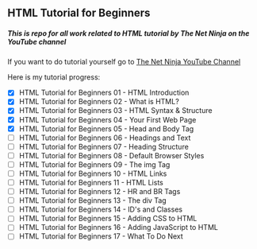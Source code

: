 ## HTML Tutorial for Beginners

##### This is repo for all work related to HTML tutorial by **The Net Ninja** on the YouTube channel 

If you want to do tutorial yourself go to [The Net Ninja YouTube Channel](https://www.youtube.com/playlist?list=PL4cUxeGkcC9ibZ2TSBaGGNrgh4ZgYE6Cc "To the site")

Here is my tutorial progress:
<!--Task list-->
* [x] HTML Tutorial for Beginners 01 - HTML Introduction
* [x] HTML Tutorial for Beginners 02 - What is HTML?
* [x] HTML Tutorial for Beginners 03 - HTML Syntax & Structure
* [x] HTML Tutorial for Beginners 04 - Your First Web Page
* [x] HTML Tutorial for Beginners 05 - Head and Body Tag
* [ ] HTML Tutorial for Beginners 06 - Headings and Text
* [ ] HTML Tutorial for Beginners 07 - Heading Structure
* [ ] HTML Tutorial for Beginners 08 - Default Browser Styles
* [ ] HTML Tutorial for Beginners 09 - The img Tag
* [ ] HTML Tutorial for Beginners 10 - HTML Links
* [ ] HTML Tutorial for Beginners 11 - HTML Lists
* [ ] HTML Tutorial for Beginners 12 - HR and BR Tags
* [ ] HTML Tutorial for Beginners 13 - The div Tag
* [ ] HTML Tutorial for Beginners 14 - ID's and Classes
* [ ] HTML Tutorial for Beginners 15 - Adding CSS to HTML
* [ ] HTML Tutorial for Beginners 16 - Adding JavaScript to HTML
* [ ] HTML Tutorial for Beginners 17 - What To Do Next